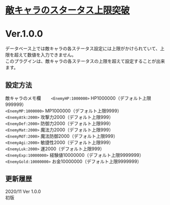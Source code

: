 # [敵キャラのスタータス上限突破](https://raw.githubusercontent.com/nuun888/MZ/master/NUUN_SkillCostShowEX.js)
# Ver.1.0.0

データベース上では敵キャラの各ステータス設定には上限がかけられていて、上限を超えて数値を入力できません。  
このプラグインは、敵キャラの各ステータスの上限を超えて設定することが出来ます。  

## 設定方法
敵キャラのメモ欄　　
`<EnemyHP:1000000>` HP1000000（デフォルト上限999999）  
`<EnemyMP:1000000>` MP1000000（デフォルト上限9999）  
`<EnemyAtk:2000>` 攻撃力2000（デフォルト上限999）  
`<EnemyDef:2000>` 防御力2000（デフォルト上限999）  
`<EnemyMat:2000>` 魔法力2000（デフォルト上限999）  
`<EnemyMdf:2000>` 魔法防御2000（デフォルト上限999）  
`<EnemyAgi:2000>` 敏捷性2000（デフォルト上限999）  
`<EnemyLuk:2000>` 運2000（デフォルト上限999）  
`<EnemyExp:10000000>` 経験値10000000（デフォルト上限9999999）  
`<EnemyGold:10000000>` お金10000000（デフォルト上限9999999）  

## 更新履歴
2020/11 Ver 1.0.0  
初版
